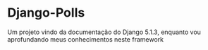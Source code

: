 # Django-Polls
Um projeto vindo da documentação do Django 5.1.3, enquanto vou aprofundando meus conhecimentos neste framework
